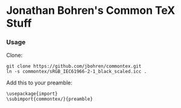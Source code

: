 Jonathan Bohren's Common TeX Stuff
==================================

### Usage

Clone:

```
git clone https://github.com/jbohren/commontex.git
ln -s commontex/sRGB_IEC61966-2-1_black_scaled.icc .
```

Add this to your preamble:

```
\usepackage{import}
\subimport{commontex/}{preamble}
```



